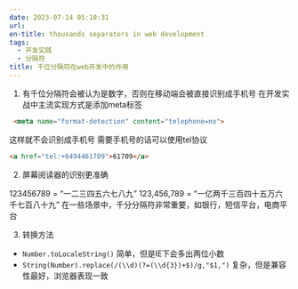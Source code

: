 ```yaml
---
date: 2023-07-14 05:10:31
url: 
en-title: thousands separators in web development
tags:
  - 开发实践
  - 分隔符
title: 千位分隔符在web开发中的作用
---
```

1. 有千位分隔符会被认为是数字，否则在移动端会被直接识别成手机号
 在开发实战中主流实现方式是添加meta标签
```html
 <meta name="format-detection" content="telephone=no">
```

这样就不会识别成手机号
需要手机号的话可以使用tel协议
 ```html
<a href="tel:+6494461709">61709</a>
```

2. 屏幕阅读器的识别更准确

123456789 = “一二三四五六七八九”
123,456,789 = “一亿两千三百四十五万六千七百八十九”
在一些场景中，千分分隔符非常重要，如银行，短信平台，电商平台

3. 转换方法 
-   `Number.toLocaleString()` 简单，但是IE下会多出两位小数
-   `String(Number).replace(/(\\d)(?=(\\d{3})+$)/g,"$1,")` 复杂，但是兼容性最好，浏览器表现一致